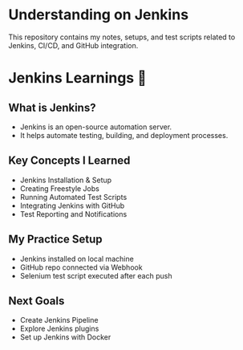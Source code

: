 # Understanding on Jenkins 

This repository contains my notes, setups, and test scripts related to Jenkins, CI/CD, and GitHub integration.

# Jenkins Learnings 🚀

## What is Jenkins?
- Jenkins is an open-source automation server.
- It helps automate testing, building, and deployment processes.

## Key Concepts I Learned
- Jenkins Installation & Setup
- Creating Freestyle Jobs
- Running Automated Test Scripts
- Integrating Jenkins with GitHub
- Test Reporting and Notifications

## My Practice Setup
- Jenkins installed on local machine
- GitHub repo connected via Webhook
- Selenium test script executed after each push

## Next Goals
- Create Jenkins Pipeline
- Explore Jenkins plugins
- Set up Jenkins with Docker
